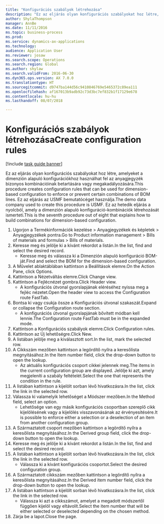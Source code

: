 ```yaml
--- 
title: "Konfigurációs szabályok létrehozása"
description: "Ez az eljárás olyan konfigurációs szabályokat hoz létre, amelyeket a dimenzión alapuló konfigurációkhoz használhat fel az anyagjegyzék bizonyos kombinációinak betartására vagy megakadályozására."
author: ShylaThompson
manager: AnnBe
ms.date: 11/11/2016
ms.topic: business-process
ms.prod: 
ms.service: dynamics-ax-applications
ms.technology: 
audience: Application User
ms.reviewer: josaw
ms.search.scope: Operations
ms.search.region: Global
ms.author: shylaw
ms.search.validFrom: 2016-06-30
ms.dyn365.ops.version: AX 7.0.0
ms.translationtype: HT
ms.sourcegitcommit: d9747ba144d56c9410846769e5465372c89ea111
ms.openlocfilehash: af167013b9adb92c73d3bc7ef832b1f17129e678
ms.contentlocale: hu-hu
ms.lasthandoff: 08/07/2018

---
```

# <a name="create-configuration-rules"></a><span data-ttu-id="d06bd-103">Konfigurációs szabályok létrehozása</span><span class="sxs-lookup"><span data-stu-id="d06bd-103">Create configuration rules</span></span>

[!include [task guide banner](../../includes/task-guide-banner.md)]

<span data-ttu-id="d06bd-104">Ez az eljárás olyan konfigurációs szabályokat hoz létre, amelyeket a dimenzión alapuló konfigurációkhoz használhat fel az anyagjegyzék bizonyos kombinációinak betartására vagy megakadályozására.</span><span class="sxs-lookup"><span data-stu-id="d06bd-104">This procedure creates configuration rules that can be used for dimension-based configuration to enforce or prevent certain combinations of BOM lines.</span></span> <span data-ttu-id="d06bd-105">Ez az eljárás az USMF bemutatócéget használja.</span><span class="sxs-lookup"><span data-stu-id="d06bd-105">The demo data company used to create this procedure is USMF.</span></span> <span data-ttu-id="d06bd-106">Ez az hetedik eljárás a nyolcból, amely a dimenzión alapuló konfiguráció-kombinációk létrehozását ismerteti.</span><span class="sxs-lookup"><span data-stu-id="d06bd-106">This is the seventh procedure out of eight that explains how to build combinations for dimension-based configuration.</span></span>

1. <span data-ttu-id="d06bd-107">Ugorjon a Termékinformációk kezelése > Anyagjegyzékek és képletek > Anyagjegyzékek pontra.</span><span class="sxs-lookup"><span data-stu-id="d06bd-107">Go to Product information management > Bills of materials and formulas > Bills of materials.</span></span>
2. <span data-ttu-id="d06bd-108">Keresse meg és jelölje ki a kívánt rekordot a listán.</span><span class="sxs-lookup"><span data-stu-id="d06bd-108">In the list, find and select the desired record.</span></span>
    * <span data-ttu-id="d06bd-109">Keresse meg és válassza ki a Dimenzión alapuló konfiguráció BOM-ját.</span><span class="sxs-lookup"><span data-stu-id="d06bd-109">Find and select the BOM for the dimension-based configuration.</span></span>  
3. <span data-ttu-id="d06bd-110">A Művelet ablaktáblában kattintson a Beállítások elemre.</span><span class="sxs-lookup"><span data-stu-id="d06bd-110">On the Action Pane, click Options.</span></span>
4. <span data-ttu-id="d06bd-111">Kattintson a Nézetváltás elemre.</span><span class="sxs-lookup"><span data-stu-id="d06bd-111">Click Change view.</span></span>
5. <span data-ttu-id="d06bd-112">Kattintson a Fejlécnézet gombra.</span><span class="sxs-lookup"><span data-stu-id="d06bd-112">Click Header view.</span></span>
    * <span data-ttu-id="d06bd-113">A konfigurációs útvonal gyorslapjának eléréséhez nyissa meg a fejléc nézetet.</span><span class="sxs-lookup"><span data-stu-id="d06bd-113">Open the header view to access the Configuration route FastTab.</span></span>  
6. <span data-ttu-id="d06bd-114">Bontsa ki vagy csukja össze a Konfigurációs útvonal szakaszát.</span><span class="sxs-lookup"><span data-stu-id="d06bd-114">Expand or collapse the Configuration route section.</span></span>
    * <span data-ttu-id="d06bd-115">A konfigurációs útvonal gyorslapjának bővített módban kell lennie.</span><span class="sxs-lookup"><span data-stu-id="d06bd-115">The Configuration route FastTab must be in the expanded mode.</span></span>  
7. <span data-ttu-id="d06bd-116">Kattintson a Konfigurációs szabályok elemre.</span><span class="sxs-lookup"><span data-stu-id="d06bd-116">Click Configuration rules.</span></span>
8. <span data-ttu-id="d06bd-117">Kattintson az Új lehetőségre.</span><span class="sxs-lookup"><span data-stu-id="d06bd-117">Click New.</span></span>
9. <span data-ttu-id="d06bd-118">A listában jelölje meg a kiválasztott sort.</span><span class="sxs-lookup"><span data-stu-id="d06bd-118">In the list, mark the selected row.</span></span>
10. <span data-ttu-id="d06bd-119">A Cikkszám mezőben kattintson a legördítő nyílra a keresőlista megnyitásához.</span><span class="sxs-lookup"><span data-stu-id="d06bd-119">In the Item number field, click the drop-down button to open the lookup.</span></span>
    * <span data-ttu-id="d06bd-120">Az aktuális konfigurációs csoport cikkei jelennek meg.</span><span class="sxs-lookup"><span data-stu-id="d06bd-120">The items in the current configuration group are displayed.</span></span> <span data-ttu-id="d06bd-121">Jelölje ki azt, amely megjeleníti a szabály feltételét.</span><span class="sxs-lookup"><span data-stu-id="d06bd-121">Select the one that represents the condition in the rule.</span></span>  
11. <span data-ttu-id="d06bd-122">A listában kattintson a kijelölt sorban lévő hivatkozásra.</span><span class="sxs-lookup"><span data-stu-id="d06bd-122">In the list, click the link in the selected row.</span></span>
12. <span data-ttu-id="d06bd-123">Válassza ki valamelyik lehetőséget a Módszer mezőben.</span><span class="sxs-lookup"><span data-stu-id="d06bd-123">In the Method field, select an option.</span></span>
    * <span data-ttu-id="d06bd-124">Lehetősége van egy másik konfigurációs csoportban szereplő cikk kijelölésének vagy a kijelölés visszavonásának az érvényesítésére.</span><span class="sxs-lookup"><span data-stu-id="d06bd-124">It is possible to enforce either a selection or a deselection of an item from another configuration group.</span></span>  
13. <span data-ttu-id="d06bd-125">A Származtatott csoport mezőben kattintson a legördítő nyílra a keresőlista megnyitásához.</span><span class="sxs-lookup"><span data-stu-id="d06bd-125">In the Derived group field, click the drop-down button to open the lookup.</span></span>
14. <span data-ttu-id="d06bd-126">Keresse meg és jelölje ki a kívánt rekordot a listán.</span><span class="sxs-lookup"><span data-stu-id="d06bd-126">In the list, find and select the desired record.</span></span>
15. <span data-ttu-id="d06bd-127">A listában kattintson a kijelölt sorban lévő hivatkozásra.</span><span class="sxs-lookup"><span data-stu-id="d06bd-127">In the list, click the link in the selected row.</span></span>
    * <span data-ttu-id="d06bd-128">Válassza ki a kívánt konfigurációs csoportot.</span><span class="sxs-lookup"><span data-stu-id="d06bd-128">Select the desired configuration group.</span></span>  
16. <span data-ttu-id="d06bd-129">A Származtatott cikkszám mezőben kattintson a legördítő nyílra a keresőlista megnyitásához.</span><span class="sxs-lookup"><span data-stu-id="d06bd-129">In the Derived item number field, click the drop-down button to open the lookup.</span></span>
17. <span data-ttu-id="d06bd-130">A listában kattintson a kijelölt sorban lévő hivatkozásra.</span><span class="sxs-lookup"><span data-stu-id="d06bd-130">In the list, click the link in the selected row.</span></span>
    * <span data-ttu-id="d06bd-131">Válassza ki azt a cikkszámot, amelyet a megadott módszertől függően kijelöl vagy eltávolít.</span><span class="sxs-lookup"><span data-stu-id="d06bd-131">Select the item number that will be either selected or deselected depending on the chosen method.</span></span>  
18. <span data-ttu-id="d06bd-132">Zárja be a lapot.</span><span class="sxs-lookup"><span data-stu-id="d06bd-132">Close the page.</span></span>


